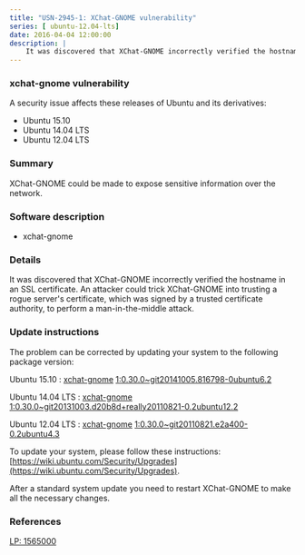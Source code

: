 ```yaml
---
title: "USN-2945-1: XChat-GNOME vulnerability"
series: [ ubuntu-12.04-lts]
date: 2016-04-04 12:00:00
description: |
    It was discovered that XChat-GNOME incorrectly verified the hostname in an SSL certificate. An attacker could trick XChat-GNOME into trusting a rogue server&#39;s certificate, which was signed by a trusted certificate authority, to perform a man-in-the-middle attack. 
--- 
```

 
 


### xchat-gnome vulnerability

A security issue affects these releases of Ubuntu and its derivatives:

* Ubuntu 15.10
* Ubuntu 14.04 LTS
* Ubuntu 12.04 LTS

### Summary

XChat-GNOME could be made to expose sensitive information over the network. 

### Software description

* xchat-gnome 

### Details

It was discovered that XChat-GNOME incorrectly verified the hostname in an SSL certificate. An attacker could trick XChat-GNOME into trusting a rogue server&#39;s certificate, which was signed by a trusted certificate authority, to perform a man-in-the-middle attack. 

### Update instructions

The problem can be corrected by updating your system to the following package version:

Ubuntu 15.10
 : [xchat-gnome](https://launchpad.net/ubuntu/+source/xchat-gnome) <span> [1:0.30.0~git20141005.816798-0ubuntu6.2](https://launchpad.net/ubuntu/+source/xchat-gnome/1:0.30.0~git20141005.816798-0ubuntu6.2) </span> 

Ubuntu 14.04 LTS
 : [xchat-gnome](https://launchpad.net/ubuntu/+source/xchat-gnome) <span> [1:0.30.0~git20131003.d20b8d+really20110821-0.2ubuntu12.2](https://launchpad.net/ubuntu/+source/xchat-gnome/1:0.30.0~git20131003.d20b8d+really20110821-0.2ubuntu12.2) </span> 

Ubuntu 12.04 LTS
 : [xchat-gnome](https://launchpad.net/ubuntu/+source/xchat-gnome) <span> [1:0.30.0~git20110821.e2a400-0.2ubuntu4.3](https://launchpad.net/ubuntu/+source/xchat-gnome/1:0.30.0~git20110821.e2a400-0.2ubuntu4.3) </span> 

To update your system, please follow these instructions: [https://wiki.ubuntu.com/Security/Upgrades](https://wiki.ubuntu.com/Security/Upgrades).

After a standard system update you need to restart XChat-GNOME to make all the necessary changes. 

### References

 
 [LP: 1565000](https://launchpad.net/bugs/1565000)
 


